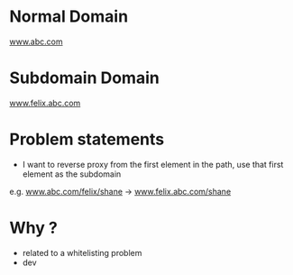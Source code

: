 # Normal Domain

www.abc.com

# Subdomain Domain

www.felix.abc.com

# Problem statements

- I want to reverse proxy from the first element in the path, use that first element as the subdomain

e.g. www.abc.com/felix/shane -> www.felix.abc.com/shane

# Why ?

- related to a whitelisting problem
- dev
